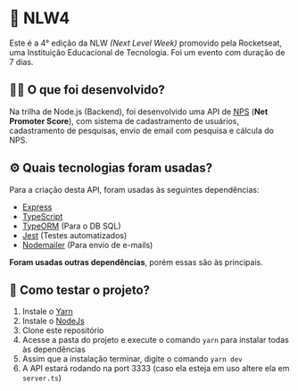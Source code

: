 # 🚀 NLW4

Este é a 4° edição da NLW _(Next Level Week)_ promovido pela Rocketseat, uma Instituição Educacional de Tecnologia. Foi um evento com duração de 7 dias.

## 👨‍💻 O que foi desenvolvido?

Na trilha de Node.js (Backend), foi desenvolvido uma API de [NPS](https://pt.wikipedia.org/wiki/Net_Promoter_Score) (**Net Promoter Score**), com sistema de cadastramento de usuários, cadastramento de pesquisas, envio de email com pesquisa e cálcula do NPS.

## ⚙ Quais tecnologias foram usadas?

Para a criação desta API, foram usadas às seguintes dependências:

- [Express](https://expressjs.com/pt-br/)
- [TypeScript](https://www.typescriptlang.org/)
- [TypeORM](https://typeorm.io/#/) (Para o DB SQL)
- [Jest](https://jestjs.io/) (Testes automatizados)
- [Nodemailer](https://nodemailer.com/about/) (Para envio de e-mails)

**Foram usadas outras dependências**, porém essas são às principais.

## 📁 Como testar o projeto?

1. Instale o [Yarn](https://yarnpkg.com/)
2. Instale o [NodeJs](https://nodejs.org/en/)
3. Clone este repositório
4. Acesse a pasta do projeto e execute o comando `yarn` para instalar todas às dependências
5. Assim que a instalação terminar, digite o comando `yarn dev`
6. A API estará rodando na port 3333 (caso ela esteja em uso altere ela em `server.ts`)
